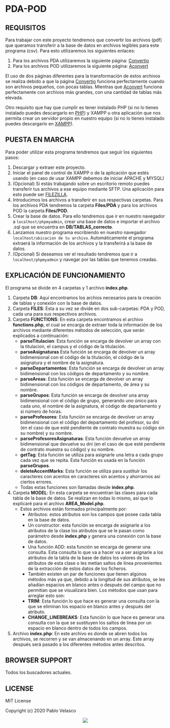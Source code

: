 # PDA-POD

## REQUISITOS
Para trabajar con este proyecto tendremos que convertir los archivos (pdf) que queramos transferir a la base de datos en archivos legibles para este programa (csv). Para esto utilizaremos los siguientes enlaces:
1. Para los archivos PDA utilizaremos la siguiente página: <a href="https://convertio.co/es/">Convertio</a>
2. Para los archivos POD utilizaremos la siguiente página: <a href="https://www.aconvert.com/pdf/">Aconvert</a>

El uso de dos páginas diferentes para la transformación de estos archivos se realiza debido a que la página <a href="https://convertio.co/es/">Convertio</a> funciona perfectamente cuando son archivos pequeños, con pocas tablas. Mientras que <a href="https://www.aconvert.com/pdf/">Aconvert</a> funciona perfectamente con archivos más grandes, con una cantidad de tablas más elevada.

Otro requisito que hay que cumplir es tener instalado PHP (si no lo tienes instalado puedes descargarlo en <a href="https://www.php.net/downloads.php">PHP</a>) y XAMPP u otra aplicación que nos permita crear un servidor propio en nuestro equipo (si no lo tienes instalado puedes descargarlo en <a href="https://www.apachefriends.org/es/download.html">XAMPP</a>).

## PUESTA EN MARCHA
Para poder utilizar esta programa tendremos que seguir los siguientes pasos:
1. Descargar y extraer este proyecto.
2. Iniciar el panel de control de XAMPP o de la aplicación que estés usando (en caso de usar XAMPP debemos de iniciar APACHE y MYSQL)
3. (Opcional) Si estás trabajando sobre un escritorio remoto puedes transferir tus archivos a ese equipo mediante SFTP. Una aplicación para esto puede ser <a href="https://filezilla-project.org/download.php?type=client">FILEZILLA</a>.
4. Introducimos los archivos a transferir en sus respectivas carpetas. Para los archivos PDA tendremos la carpeta **Files/PDA** y para los archivos POD la carpeta **Files/POD**.
5. Crear la base de datos. Para ello tendremos que ir en nuestro navegador a `localhost/phpmyadmin`, crear una base de datos e importar el archivo .sql que se encuentra en **DB/TABLAS_correcto**.
6. Lanzamos nuestro programa escribiendo en nuestro navegador `localhost/ubicacion de tu archivo`. Automáticamente el programa extraerá la información de los archivos y la transferirá a la base de datos.
7. (Opcional) Si deseamos ver el resultado tendremos que ir a `localhost/phpmyadmin` y navegar por las tablas que tenemos creadas.

## EXPLICACIÓN DE FUNCIONAMIENTO
El programa se divide en 4 carpetas y 1 archivo **index.php**.
1. Carpeta **DB**: Aquí encontramos los archios necesarios para la creación de tablas y conexión con la base de datos.
2. Carpeta **FILES**: Esta a su vez se divide en dos sub-carpetas: PDA y POD, cada una para sus respectivos archivos.
3. Carpeta **FUNCTIONS**: En esta carpeta encontramos el archivo **functions.php**, el cual se encarga de extraer toda la información de los archivos mediante diferentes métodos de selección, que serán explicados a continuación:
    * **parseTitulacion**: Esta función se encarga de devolver un array con la titulacion, el campus y el código de la titulación.
    * **parseAsignaturas** Esta función se encarga de devolver un array bidimensional con el código de la titulación, el código de la asignatura y el nombre de la asignatura.
    * **parseDepartamentos**: Esta función se encarga de devolver un array bidimensional con los códigos de departamento y su nombre.
    * **parseAreas**: Esta función se encarga de devolver un array bidimensional con los códigos de departamento, de área y su nombre.
    * **parseGrupos**: Esta función se encarga de devolver una array bidimensional con el código de grupo, generando uno único para cada uno, el nombre de la asignatura, el código de departamento y si número de horas.
    * **parseProfesores**: Esta función se encarga de devolver un array bidimensional con el código del departamento del profesor, su dni (en el caso de que esté pendiente de contrato muestra su código sin su nombre) y su nombre.
    * **parseProfesoresAsignaturas**: Esta función devuelve un array bidimensional que devuelve su dni (en el caso de que esté pendiente de contrato muestra su código) y su nombre.
    * **getTag**: Esta función se utiliza para asignarle una letra a cada grupo cada vez que se repita. Esta función es usada en la función **parseGrupos**.
    * **deleteAccentMarks**: Esta función se utiliza para sustituir los caracteres con acentos en caracteres sin acentos y ahorrarnos así ciertos errores.
    * Todas estas funciones son llamadas desde **index.php**.
4. Carpeta **MODEL**: En esta carpeta se encuentran las clases para cada tabla de la base de datos. Se realizan en todas lo mismo, así que lo explicaré para el archivo **AREA_Model.php**.
    * Estos archivos están formados principalmente por:
        * Atributos: estos atributos son los campos que posee cada tabla en la base de datos.
        * Un constructor: esta función se encarga de asignarle a los atributos de la clase los atributos que se le pasan como parámetro desde **index.php** y genera una conexión con la base de datos.
        * Una función ADD: esta función se encarga de generar una consulta. Esta consulta lo que va a hacer va a ser asignarle a los atributos de la tabla de la base de datos los valores de los atributos de esta clase o les metían saltos de línea provenientes de la extracción de estos datos de los ficheros.
        * También existen un par de funciones que tienen algúnos métodos más ya que, debido a la longitud de sus atributos, se les añadían espacios en blanco antes o después del campo que no permitian que se visualizara bien. Los métodos que usan para arreglar esto son:
        * **TRIM**: Esta función lo que hace es generar una consulta con la que se eliminan los espacio en blanco antes y después del atributo.
        * **CHANGE_LINEBREAKS**: Esta función lo que hace es generar una consulta con la que se sustituyen los saltos de linea por un espacio en blanco dentro de todos los campos.
5. Archivo **index.php**: En este archivo es donde se abren todos los archivos, se recorren y se van almacenando en un array. Este array después será pasado a los diferentes métodos antes descritos.

## BROWSER SUPPORT
Todos los buscadores actuales.

## LICENSE
MIT License

Copyright (c) 2020 Pablo Velasco

<p align="center">
    <img src="https://camo.githubusercontent.com/a3b57c4106667bd858cb4ddb64a0e5b882bfb552/68747470733a2f2f6d656469612e67697068792e636f6d2f6d656469612f31316a6c6e6c7451675569326d512f67697068792e676966" data-canonical-src="https://media.giphy.com/media/11jlnltQgUi2mQ/giphy.gif" style="max-width:100%;">
    </a>
</p>


